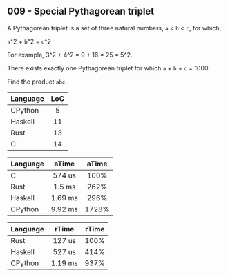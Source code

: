 009 - Special Pythagorean triplet
---------------------------------

A Pythagorean triplet is a set of three natural numbers, `a` < `b` < `c`, for
which,

 `a`^2 + `b`^2 = `c`^2

For example, 3^2 + 4^2 = 9 + 16 = 25 = 5^2.

There exists exactly one Pythagorean triplet for which `a` + `b` + `c` = 1000.

Find the product `abc`.

Language | LoC
--- | :---:
CPython | 5
Haskell | 11
Rust | 13
C | 14

Language | aTime | aTime
--- | :---: | :---:
C |  574 us | 100%
Rust |  1.5 ms | 262%
Haskell | 1.69 ms | 296%
CPython | 9.92 ms | 1728%

Language | rTime | rTime
--- | :---: | :---:
Rust |  127 us | 100%
Haskell |  527 us | 414%
CPython | 1.19 ms | 937%
